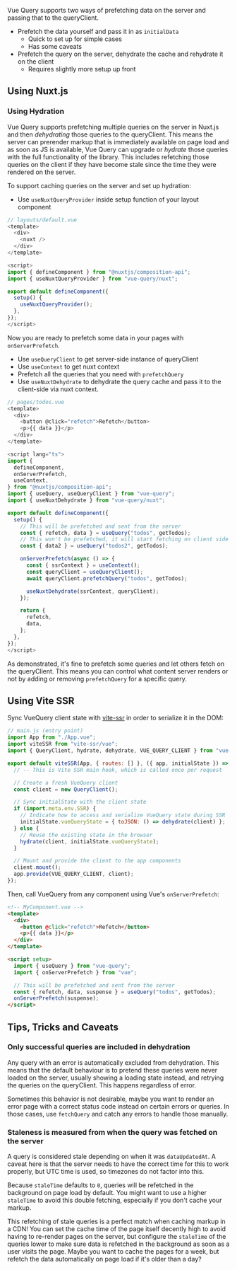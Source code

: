 Vue Query supports two ways of prefetching data on the server and passing that to the queryClient.

- Prefetch the data yourself and pass it in as `initialData`
  - Quick to set up for simple cases
  - Has some caveats
- Prefetch the query on the server, dehydrate the cache and rehydrate it on the client
  - Requires slightly more setup up front

## Using Nuxt.js

### Using Hydration

Vue Query supports prefetching multiple queries on the server in Nuxt.js and then _dehydrating_ those queries to the queryClient. This means the server can prerender markup that is immediately available on page load and as soon as JS is available, Vue Query can upgrade or _hydrate_ those queries with the full functionality of the library. This includes refetching those queries on the client if they have become stale since the time they were rendered on the server.

To support caching queries on the server and set up hydration:

- Use `useNuxtQueryProvider` inside setup function of your layout component

```js
// layouts/default.vue
<template>
  <div>
    <nuxt />
  </div>
</template>

<script>
import { defineComponent } from "@nuxtjs/composition-api";
import { useNuxtQueryProvider } from "vue-query/nuxt";

export default defineComponent({
  setup() {
    useNuxtQueryProvider();
  },
});
</script>

```

Now you are ready to prefetch some data in your pages with `onServerPrefetch`.

- Use `useQueryClient` to get server-side instance of queryClient
- Use `useContext` to get nuxt context
- Prefetch all the queries that you need with `prefetchQuery`
- Use `useNuxtDehydrate` to dehydrate the query cache and pass it to the client-side via nuxt context.

```js
// pages/todos.vue
<template>
  <div>
    <button @click="refetch">Refetch</button>
    <p>{{ data }}</p>
  </div>
</template>

<script lang="ts">
import {
  defineComponent,
  onServerPrefetch,
  useContext,
} from "@nuxtjs/composition-api";
import { useQuery, useQueryClient } from "vue-query";
import { useNuxtDehydrate } from "vue-query/nuxt";

export default defineComponent({
  setup() {
    // This will be prefetched and sent from the server
    const { refetch, data } = useQuery("todos", getTodos);
    // This won't be prefetched, it will start fetching on client side
    const { data2 } = useQuery("todos2", getTodos);

    onServerPrefetch(async () => {
      const { ssrContext } = useContext();
      const queryClient = useQueryClient();
      await queryClient.prefetchQuery("todos", getTodos);

      useNuxtDehydrate(ssrContext, queryClient);
    });

    return {
      refetch,
      data,
    };
  },
});
</script>
```

As demonstrated, it's fine to prefetch some queries and let others fetch on the queryClient. This means you can control what content server renders or not by adding or removing `prefetchQuery` for a specific query.

## Using Vite SSR

Sync VueQuery client state with [vite-ssr](https://github.com/frandiox/vite-ssr) in order to serialize it in the DOM:

```js
// main.js (entry point)
import App from "./App.vue";
import viteSSR from "vite-ssr/vue";
import { QueryClient, hydrate, dehydrate, VUE_QUERY_CLIENT } from "vue-query";

export default viteSSR(App, { routes: [] }, ({ app, initialState }) => {
  // -- This is Vite SSR main hook, which is called once per request

  // Create a fresh VueQuery client
  const client = new QueryClient();

  // Sync initialState with the client state
  if (import.meta.env.SSR) {
    // Indicate how to access and serialize VueQuery state during SSR
    initialState.vueQueryState = { toJSON: () => dehydrate(client) };
  } else {
    // Reuse the existing state in the browser
    hydrate(client, initialState.vueQueryState);
  }

  // Mount and provide the client to the app components
  client.mount();
  app.provide(VUE_QUERY_CLIENT, client);
});
```

Then, call VueQuery from any component using Vue's `onServerPrefetch`:

```html
<!-- MyComponent.vue -->
<template>
  <div>
    <button @click="refetch">Refetch</button>
    <p>{{ data }}</p>
  </div>
</template>

<script setup>
  import { useQuery } from "vue-query";
  import { onServerPrefetch } from "vue";

  // This will be prefetched and sent from the server
  const { refetch, data, suspense } = useQuery("todos", getTodos);
  onServerPrefetch(suspense);
</script>
```

## Tips, Tricks and Caveats

### Only successful queries are included in dehydration

Any query with an error is automatically excluded from dehydration. This means that the default behaviour is to pretend these queries were never loaded on the server, usually showing a loading state instead, and retrying the queries on the queryClient. This happens regardless of error.

Sometimes this behavior is not desirable, maybe you want to render an error page with a correct status code instead on certain errors or queries. In those cases, use `fetchQuery` and catch any errors to handle those manually.

### Staleness is measured from when the query was fetched on the server

A query is considered stale depending on when it was `dataUpdatedAt`. A caveat here is that the server needs to have the correct time for this to work properly, but UTC time is used, so timezones do not factor into this.

Because `staleTime` defaults to `0`, queries will be refetched in the background on page load by default. You might want to use a higher `staleTime` to avoid this double fetching, especially if you don't cache your markup.

This refetching of stale queries is a perfect match when caching markup in a CDN! You can set the cache time of the page itself decently high to avoid having to re-render pages on the server, but configure the `staleTime` of the queries lower to make sure data is refetched in the background as soon as a user visits the page. Maybe you want to cache the pages for a week, but refetch the data automatically on page load if it's older than a day?

